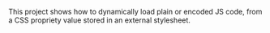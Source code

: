 This project shows how to dynamically load plain or encoded JS code, from a CSS propriety value stored in an external stylesheet.
